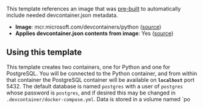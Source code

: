 This template references an image that was [pre-built](https://containers.dev/implementors/reference/#prebuilding) to automatically include needed devcontainer.json metadata.

* **Image**: mcr.microsoft.com/devcontainers/python ([source](https://github.com/devcontainers/images/tree/main/src/python))
* **Applies devcontainer.json contents from image**: Yes ([source](https://github.com/devcontainers/images/blob/main/src/python/.devcontainer/devcontainer.json))

## Using this template

This template creates two containers, one for Python and one for PostgreSQL. You will be connected to the Python container, and from within that container the PostgreSQL container will be available on **`localhost`** port 5432. The default database is named `postgres` with a user of `postgres` whose password is `postgres`, and if desired this may be changed in `.devcontainer/docker-compose.yml`. Data is stored in a volume named `po